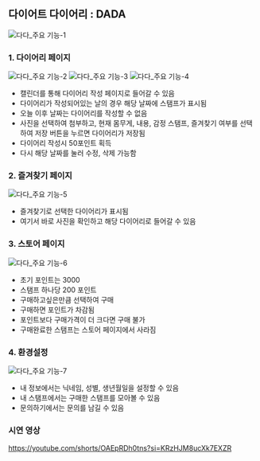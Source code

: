 ## 다이어트 다이어리 : DADA
![다다_주요 기능-1](https://github.com/user-attachments/assets/99fe5962-b01c-4379-b3f2-33bed5d480d0)


### 1. 다이어리 페이지

![다다_주요 기능-2](https://github.com/user-attachments/assets/76239cd7-14be-4bd0-b6a4-d399ccc98f07)
![다다_주요 기능-3](https://github.com/user-attachments/assets/fd1dce12-b33e-40f0-a6d7-7b2864a01e17)
![다다_주요 기능-4](https://github.com/user-attachments/assets/38c8332c-281e-47d0-8715-c6d3224cb4a3)

- 캘린더를 통해 다이어리 작성 페이지로 들어갈 수 있음
- 다이어리가 작성되어있는 날의 경우 해당 날짜에 스탬프가 표시됨
- 오늘 이후 날짜는 다이어리를 작성할 수 없음
- 사진을 선택하여 첨부하고, 현재 몸무게, 내용, 감정 스탬프, 즐겨찾기 여부를 선택하여 저장 버튼을 누르면 다이어리가 저장됨
- 다이어리 작성시 50포인트 획득
- 다시 해당 날짜를 눌러 수정, 삭제 가능함

### 2. 즐겨찾기 페이지

![다다_주요 기능-5](https://github.com/user-attachments/assets/192b6505-c158-4f1a-a2f9-18b44ec74b6a)

- 즐겨찾기로 선택한 다이어리가 표시됨
- 여기서 바로 사진을 확인하고 해당 다이어리로 들어갈 수 있음

### 3. 스토어 페이지

![다다_주요 기능-6](https://github.com/user-attachments/assets/46f97107-36c6-4603-902f-57ff459d13dd)

- 초기 포인트는 3000
- 스탬프 하나당 200 포인트
- 구매하고싶은만큼 선택하여 구매
- 구매하면 포인트가 차감됨
- 포인트보다 구매가격이 더 크다면 구매 불가
- 구매완료한 스탬프는 스토어 페이지에서 사라짐

### 4. 환경설정

![다다_주요 기능-7](https://github.com/user-attachments/assets/cea77c28-fa81-490d-8e36-1c0900077f2c)

- 내 정보에서는 닉네임, 성별, 생년월일을 설정할 수 있음
- 내 스탬프에서는 구매한 스탬프를 모아볼 수 있음
- 문의하기에서는 문의를 남길 수 있음

### 시연 영상
https://youtube.com/shorts/OAEpRDh0tns?si=KRzHJM8ucXk7EXZR
